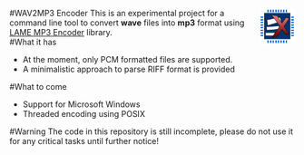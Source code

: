 <a href="http://embedonix.com"><img src="res/embedonix.jpg" width=64 height=64 align="right" /></a>
#WAV2MP3 Encoder
This is an experimental project for a command line tool to convert <b>wave</b> files into <b>mp3</b> format using <a href="http://lame.sourceforge.net" target="_blank">LAME MP3 Encoder</a> library.
<br />
#What it has
<ul>
<li>At the moment, only PCM formatted files are supported.</li>
<li>A minimalistic approach to parse RIFF format is provided</li>
</ul>
#What to come
<ul>
<li>Support for Microsoft Windows</li>
<li>Threaded encoding using POSIX</li>
</ul>
#Warning
The code in this repository is still incomplete, please do not use it for any critical tasks until further notice!